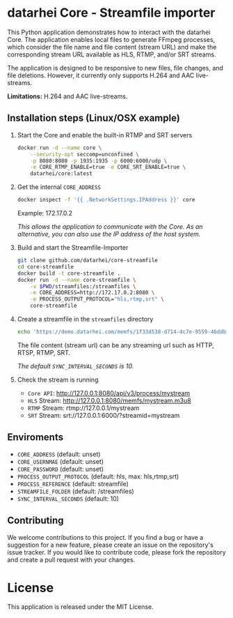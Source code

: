 # datarhei Core - Streamfile importer
This Python application demonstrates how to interact with the datarhei Core. The application enables local files to generate FFmpeg processes, which consider the file name and file content (stream URL) and make the corresponding stream URL available as HLS, RTMP, and/or SRT streams.

The application is designed to be responsive to new files, file changes, and file deletions. However, it currently only supports H.264 and AAC live-streams.

**Limitations:**
H.264 and AAC live-streams.

## Installation steps (Linux/OSX example)

1. Start the Core and enable the built-in RTMP and SRT servers    
    ```sh
    docker run -d --name core \
        --security-opt seccomp=unconfined \
        -p 8080:8080 -p 1935:1935 -p 6000:6000/udp \
        -e CORE_RTMP_ENABLE=true -e CORE_SRT_ENABLE=true \
        datarhei/core:latest
    ```

2. Get the internal `CORE_ADDRESS`   
    ```sh
    docker inspect -f '{{ .NetworkSettings.IPAddress }}' core
    ```

    Example: 172.17.0.2

    *This allows the application to communicate with the Core. As an alternative, you can also use the IP address of the host system.*

3. Build and start the Streamfile-Importer
    ```sh
    git clone github.com/datarhei/core-streamfile
    cd core-streamfile
    docker build -t core-streamfile .
    docker run -d --name core-streamfile \
        -v $PWD/streamfiles:/streamfiles \
        -e CORE_ADDRESS=http://172.17.0.2:8080 \
        -e PROCESS_OUTPUT_PROTOCOL="hls,rtmp,srt" \
        core-streamfile
    ```

4. Create a streamfile in the `streamfiles` directory   
    ```sh
    echo 'https://demo.datarhei.com/memfs/1f33d538-d714-4c7e-9559-46ddb8118f03.m3u8' > mystream.stream
    ```

    The file content (stream url) can be any streaming url such as HTTP, RTSP, RTMP, SRT.

    *The default `SYNC_INTERVAL_SECONDS` is 10.*

5. Check the stream is running
    - `Core API`: http://127.0.0.1:8080/api/v3/process/mystream
    - `HLS` Stream: http://127.0.0.1:8080/memfs/mystream.m3u8
    - `RTMP` Stream: rtmp://127.0.0.1/mystream
    - `SRT` Stream: srt://127.0.0.1:6000/?streamid=mystream

## Enviroments

- `CORE_ADDRESS` (default: unset)
- `CORE_USERNMAE` (default: unset)
- `CORE_PASSWORD` (default: unset)
- `PROCESS_OUTPUT_PROTOCOL` (default: hls, max: hls,rtmp,srt)
- `PROCESS_REFERENCE` (default: streamfile)
- `STREAMFILE_FOLDER` (default: /streamfiles)
- `SYNC_INTERVAL_SECONDS` (default: 10)

## Contributing

We welcome contributions to this project. If you find a bug or have a suggestion for a new feature, please create an issue on the repository's issue tracker. If you would like to contribute code, please fork the repository and create a pull request with your changes.

# License

This application is released under the MIT License.
